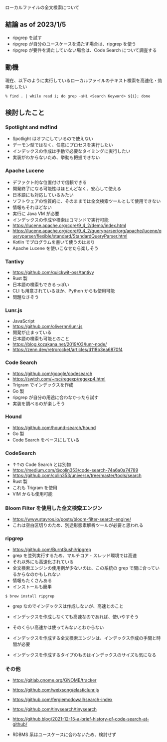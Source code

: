 
ローカルファイルの全文検索について

## 結論 as of 2023/1/5
- ripgrep を試す
- ripgrep が自分のユースケースを満たす場合は、ripgrep を使う
- ripgrep が要件を満たしていない場合は、Code Search について調査する

## 動機

現在、以下のように実行しているローカルファイルのテキスト検索を高速化・効率化したい

````
% find . | while read i; do grep -sHi <Search Keyword> ${i}; done
````

## 検討したこと

### Spotlight and mdfind
- Spotlight はオフにしているので使えない
- デーモン型ではなく、任意にプロセスを実行したい
- インデックスの作成は手動で必要なタイミングに実行したい
- 実装がわからないため、挙動も把握できない

### Apache Lucene
- デファクト的な位置付けで信頼できる
- 開発終了になる可能性はほとんどなく、安心して使える
- 日本語にも対応しているみたい
- ソフトウェアの性質的に、そのままでは全文検索ツールとして使用できない
- 情報もそれほどない
- 実行に Java VM が必要
- インデックスの作成や検索はコマンドで実行可能
- https://lucene.apache.org/core/9_4_2/demo/index.html
- https://lucene.apache.org/core/9_4_2/queryparser/org/apache/lucene/queryparser/flexible/standard/StandardQueryParser.html
- Kotlin でプログラムを書いて使うのはあり
- Apache Lucene を使いこなせたら楽しそう

### Tantivy
- https://github.com/quickwit-oss/tantivy
- Rust 製
- 日本語の検索もできるっぽい
- CLI も用意されているほか、Python からも使用可能
- 問題なさそう

### Lunr.js
- JavaScript
- https://github.com/olivernn/lunr.js
- 開発が止まっている
- 日本語の検索も可能とのこと
- https://blog.kozakana.net/2019/03/lunr-node/
- https://zenn.dev/retrorocket/articles/d118b3ea6870f4

### Code Search
- https://github.com/google/codesearch
- https://swtch.com/~rsc/regexp/regexp4.html
- Trigram でインデックスを作成
- Go 製
- ripgrep が自分の用途に合わなかったら試す
- 実装を調べるのが楽しそう

### Hound
- https://github.com/hound-search/hound
- Go 製
- Code Search をベースにしている

### CodeSearch
- ↑↑の Code Search とは別物
- https://medium.com/@colin353/code-search-74a6a0a74789
- https://github.com/colin353/universe/tree/master/tools/search
- Rust 製
- これも Trigram を使用
- VIM からも使用可能

### Bloom Filter を使用した全文検索エンジン
- https://www.stavros.io/posts/bloom-filter-search-engine/
- これは空白区切りのため、別途形態素解析ツールが必要と思われる

### ripgrep
- https://github.com/BurntSushi/ripgrep
- grep を並列実行するため、マルチコア・スレッド環境では高速
- それ以外にも高速化されている
- 全文検索エンジンの使用例が少ないのは、この系統の grep で間に合っているからなのかもしれない
- 情報もたくさんある
- インストールも簡単

````
$ brew install ripgrep
````

- grep なのでインデックスは作成しないが、高速とのこと
- インデックスを作成しなくても高速なのであれば、使いやすそう
- そのくらい高速かは使ってみないとわからない

- インデックスを作成する全文検索エンジンは、インデックス作成の手間と時間が必要
- インデックスを作成するタイプのものはインデックスのサイズも気になる

### その他
- https://gitlab.gnome.org/GNOME/tracker
- https://github.com/weixsong/elasticlunr.js
- https://github.com/fergiemcdowall/search-index
- https://github.com/tinysearch/tinysearch
- https://github.blog/2021-12-15-a-brief-history-of-code-search-at-github/

- RDBMS 系はユースケースに合わないため、検討せず

